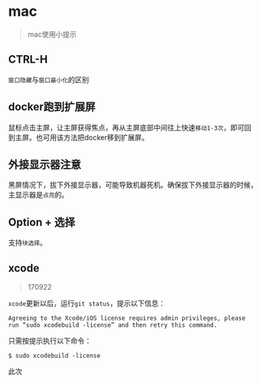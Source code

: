 # mac

> mac使用小提示

## CTRL-H

`窗口隐藏`与`窗口最小化`的区别


## docker跑到扩展屏

鼠标点击主屏，让主屏获得焦点，再从主屏底部中间往上快速`移动1-3次`，即可回到主屏。也可用该方法把docker移到扩展屏。


## 外接显示器注意

黑屏情况下，拔下外接显示器，可能导致机器死机。确保拔下外接显示器的时候，主显示器是`点亮`的。


## Option + 选择

支持`块选择`。

## xcode

> 170922

`xcode`更新以后，运行`git status`，提示以下信息：

    Agreeing to the Xcode/iOS license requires admin privileges, please 
    run “sudo xcodebuild -license” and then retry this command.

只需按提示执行以下命令：

    $ sudo xcodebuild -license

此次
